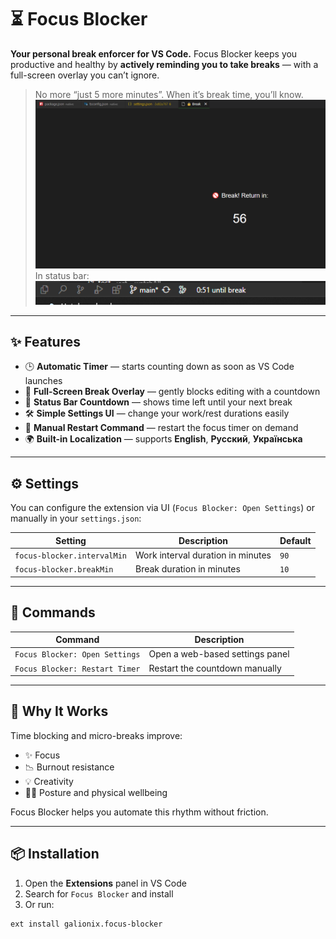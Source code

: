 # ⏳ Focus Blocker

**Your personal break enforcer for VS Code.**
Focus Blocker keeps you productive and healthy by **actively reminding you to take breaks** — with a full-screen overlay you can’t ignore.

> No more “just 5 more minutes”. When it’s break time, you’ll know.
![Preview](images/blocked.png)
In status bar:
![Preview](images/status.png)
---

## ✨ Features

- 🕒 **Automatic Timer** — starts counting down as soon as VS Code launches
- 🚫 **Full-Screen Break Overlay** — gently blocks editing with a countdown
- 🧠 **Status Bar Countdown** — shows time left until your next break
- 🛠 **Simple Settings UI** — change your work/rest durations easily
- 🔁 **Manual Restart Command** — restart the focus timer on demand
- 🌍 **Built-in Localization** — supports **English**, **Русский**, **Українська**

---

## ⚙️ Settings

You can configure the extension via UI (`Focus Blocker: Open Settings`) or manually in your `settings.json`:

| Setting                           | Description                                | Default |
|----------------------------------|--------------------------------------------|---------|
| `focus-blocker.intervalMin`      | Work interval duration in minutes          | `90`    |
| `focus-blocker.breakMin`         | Break duration in minutes                  | `10`    |

---

## 🧩 Commands

| Command                             | Description                          |
|------------------------------------|--------------------------------------|
| `Focus Blocker: Open Settings`     | Open a web-based settings panel      |
| `Focus Blocker: Restart Timer`     | Restart the countdown manually       |

---

## 🧠 Why It Works

Time blocking and micro-breaks improve:
- ✨ Focus
- 📉 Burnout resistance
- 💡 Creativity
- 🧍‍♂️ Posture and physical wellbeing

Focus Blocker helps you automate this rhythm without friction.

---

## 📦 Installation

1. Open the **Extensions** panel in VS Code
2. Search for `Focus Blocker` and install
3. Or run:

```bash
ext install galionix.focus-blocker
